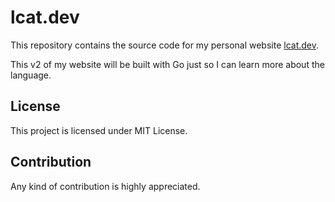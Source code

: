 # lcat.dev

This repository contains the source code for my personal website
[lcat.dev](https://lcat.dev).

This v2 of my website will be built with Go just so I can learn more about the
language.

## License

This project is licensed under MIT License.

## Contribution

Any kind of contribution is highly appreciated.
